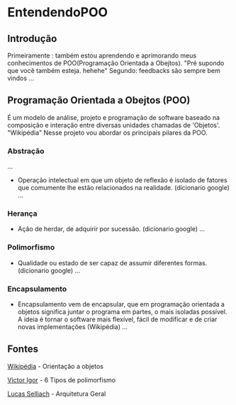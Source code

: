 # EntendendoPOO

## Introdução
Primeiramente : também estou aprendendo e aprimorando meus conhecimentos de POO(Programação Orientada a Obejtos). "Pré supondo que você também esteja. hehehe"
Segundo: feedbacks são sempre bem vindos
...

## Programação Orientada a Obejtos (POO)
É um modelo de análise, projeto e programação de software baseado na composição e interação entre diversas unidades chamadas de 'Objetos'. "Wikipédia"
Nesse projeto vou abordar os principais pilares da POO.

### Abstração
...
* Operação intelectual em que um objeto de reflexão é isolado de fatores que comumente lhe estão relacionados na realidade. (dicionario google)
...

### Herança
* Ação de herdar, de adquirir por sucessão. (dicionario google)
...

### Polimorfismo
* Qualidade ou estado de ser capaz de assumir diferentes formas. (dicionario google)
...

### Encapsulamento
* Encapsulamento vem de encapsular, que em programação orientada a objetos significa juntar o programa em partes, o mais isoladas possível. A ideia é tornar o software mais flexível, fácil de modificar e de criar novas implementações (Wikipédia)
...
## Fontes
[Wikipédia](https://pt.wikipedia.org/wiki/Orienta%C3%A7%C3%A3o_a_objetos) - Orientação a objetos

[Victor Igor](https://medium.com/@victorvoid/6-tipos-de-polimorfismo-7787080e8857) - 6 Tipos de polimorfismo

[Lucas Selliach](https://github.com/lucasselliach/ArquiteturaGeral) - Arquitetura Geral